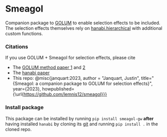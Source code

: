 # Smeagol

Companion package to [GOLUM](https://github.com/lemnis12/golum) to enable selection effects to be included. The selection effects themselves rely on [hanabi.hierarchical](https://github.com/ricokaloklo/hanabi) with additional custom functions.

### Citations
If you use GOLUM + Smeagol for selection effects, please cite 
- The [GOLUM method paper 1](https://arxiv.org/pdf/2105.04536.pdf) and [2](https://arxiv.org/pdf/2304.12148.pdf)
- The [hanabi paper](https://arxiv.org/pdf/2104.09339.pdf)
- This repo: @misc{janquart:2023, author = "Janquart, Justin", title="{Smeagol: a companion package to GOLUM for selection effects}", year={2023}, howpublished={\url{https://github.com/lemnis12/smeagol}}}

### Install package
This package can be installed by running `pip install smeagol-gw` **after** having installed `hanabi` by cloning its [git](https://github.com/ricokaloklo/hanabi) and running `pip install .` in the cloned repo.